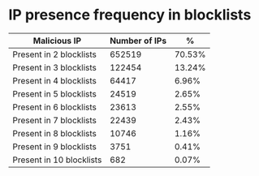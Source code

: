 # IP presence frequency in blocklists
| Malicious IP | Number of IPs | % |
|----|----|----|
| Present in 2 blocklists | 652519 | 70.53% |
| Present in 3 blocklists | 122454 | 13.24% |
| Present in 4 blocklists | 64417 | 6.96% |
| Present in 5 blocklists | 24519 | 2.65% |
| Present in 6 blocklists | 23613 | 2.55% |
| Present in 7 blocklists | 22439 | 2.43% |
| Present in 8 blocklists | 10746 | 1.16% |
| Present in 9 blocklists | 3751 | 0.41% |
| Present in 10 blocklists | 682 | 0.07% |
